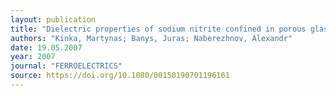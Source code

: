 ```yaml
---
layout: publication
title: "Dielectric properties of sodium nitrite confined in porous glass"
authors: "Kinka, Martynas; Banys, Juras; Naberezhnov, Alexandr"
date: 19.05.2007
year: 2007
journal: "FERROELECTRICS"
source: https://doi.org/10.1080/00150190701196161
---
```

